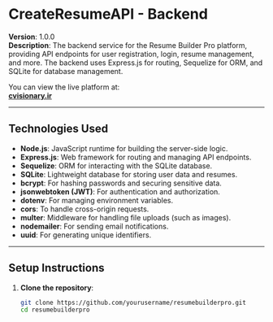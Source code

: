 #  CreateResumeAPI - Backend

**Version**: 1.0.0  
**Description**: The backend service for the Resume Builder Pro platform, providing API endpoints for user registration, login, resume management, and more. The backend uses Express.js for routing, Sequelize for ORM, and SQLite for database management.

You can view the live platform at:  
**[cvisionary.ir](https://cvisionary.ir/)**

---

## Technologies Used

- **Node.js**: JavaScript runtime for building the server-side logic.
- **Express.js**: Web framework for routing and managing API endpoints.
- **Sequelize**: ORM for interacting with the SQLite database.
- **SQLite**: Lightweight database for storing user data and resumes.
- **bcrypt**: For hashing passwords and securing sensitive data.
- **jsonwebtoken (JWT)**: For authentication and authorization.
- **dotenv**: For managing environment variables.
- **cors**: To handle cross-origin requests.
- **multer**: Middleware for handling file uploads (such as images).
- **nodemailer**: For sending email notifications.
- **uuid**: For generating unique identifiers.

---

## Setup Instructions

1. **Clone the repository**:

   ```bash
   git clone https://github.com/yourusername/resumebuilderpro.git
   cd resumebuilderpro
